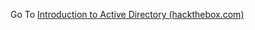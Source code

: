 Go To [Introduction to Active Directory (hackthebox.com)](https://academy.hackthebox.com/module/74/section/709)
